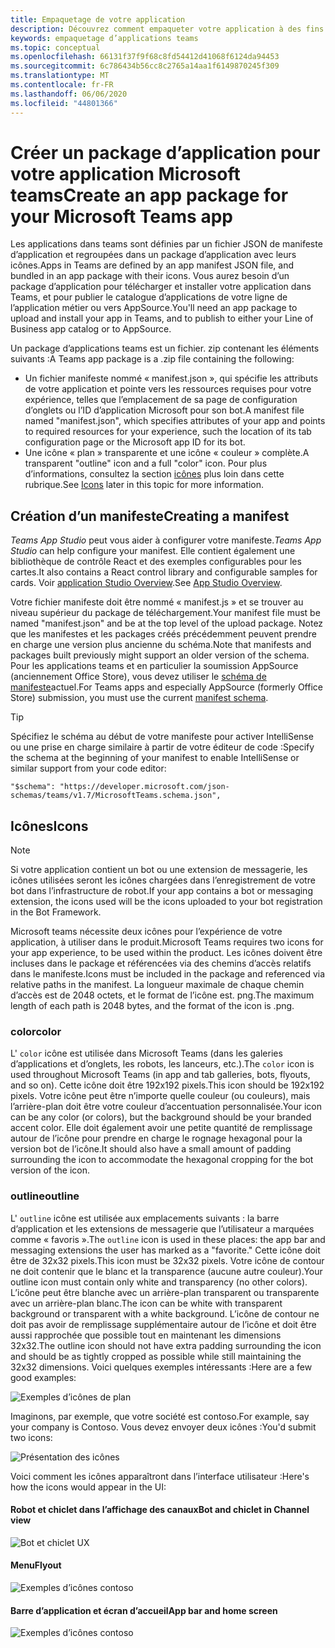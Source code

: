 ```yaml
---
title: Empaquetage de votre application
description: Découvrez comment empaqueter votre application à des fins de test, de chargement et de publication dans Microsoft teams
keywords: empaquetage d’applications teams
ms.topic: conceptual
ms.openlocfilehash: 66131f37f9f68c8fd54412d41068f6124da94453
ms.sourcegitcommit: 6c786434b56cc8c2765a14aa1f6149870245f309
ms.translationtype: MT
ms.contentlocale: fr-FR
ms.lasthandoff: 06/06/2020
ms.locfileid: "44801366"
---
```

# <a name="create-an-app-package-for-your-microsoft-teams-app"></a><span data-ttu-id="54be3-104">Créer un package d’application pour votre application Microsoft teams</span><span class="sxs-lookup"><span data-stu-id="54be3-104">Create an app package for your Microsoft Teams app</span></span>

<span data-ttu-id="54be3-105">Les applications dans teams sont définies par un fichier JSON de manifeste d’application et regroupées dans un package d’application avec leurs icônes.</span><span class="sxs-lookup"><span data-stu-id="54be3-105">Apps in Teams are defined by an app manifest JSON file, and bundled in an app package with their icons.</span></span> <span data-ttu-id="54be3-106">Vous aurez besoin d’un package d’application pour télécharger et installer votre application dans Teams, et pour publier le catalogue d’applications de votre ligne de l’application métier ou vers AppSource.</span><span class="sxs-lookup"><span data-stu-id="54be3-106">You'll need an app package to upload and install your app in Teams, and to publish to either your Line of Business app catalog or to AppSource.</span></span>

<span data-ttu-id="54be3-107">Un package d’applications teams est un fichier. zip contenant les éléments suivants :</span><span class="sxs-lookup"><span data-stu-id="54be3-107">A Teams app package is a .zip file containing the following:</span></span>

* <span data-ttu-id="54be3-108">Un fichier manifeste nommé « manifest.json », qui spécifie les attributs de votre application et pointe vers les ressources requises pour votre expérience, telles que l’emplacement de sa page de configuration d’onglets ou l’ID d’application Microsoft pour son bot.</span><span class="sxs-lookup"><span data-stu-id="54be3-108">A manifest file named "manifest.json", which specifies attributes of your app and points to required resources for your experience, such the location of its tab configuration page or the Microsoft app ID for its bot.</span></span>
* <span data-ttu-id="54be3-109">Une icône « plan » transparente et une icône « couleur » complète.</span><span class="sxs-lookup"><span data-stu-id="54be3-109">A transparent "outline" icon and a full "color" icon.</span></span> <span data-ttu-id="54be3-110">Pour plus d’informations, consultez la section [icônes](#icons) plus loin dans cette rubrique.</span><span class="sxs-lookup"><span data-stu-id="54be3-110">See [Icons](#icons) later in this topic for more information.</span></span>

## <a name="creating-a-manifest"></a><span data-ttu-id="54be3-111">Création d’un manifeste</span><span class="sxs-lookup"><span data-stu-id="54be3-111">Creating a manifest</span></span>

<span data-ttu-id="54be3-112">*Teams App Studio* peut vous aider à configurer votre manifeste.</span><span class="sxs-lookup"><span data-stu-id="54be3-112">*Teams App Studio* can help configure your manifest.</span></span> <span data-ttu-id="54be3-113">Elle contient également une bibliothèque de contrôle React et des exemples configurables pour les cartes.</span><span class="sxs-lookup"><span data-stu-id="54be3-113">It also contains a React control library and configurable samples for cards.</span></span> <span data-ttu-id="54be3-114">Voir [application Studio Overview](~/concepts/build-and-test/app-studio-overview.md).</span><span class="sxs-lookup"><span data-stu-id="54be3-114">See [App Studio Overview](~/concepts/build-and-test/app-studio-overview.md).</span></span>

<span data-ttu-id="54be3-115">Votre fichier manifeste doit être nommé « manifest.js » et se trouver au niveau supérieur du package de téléchargement.</span><span class="sxs-lookup"><span data-stu-id="54be3-115">Your manifest file must be named "manifest.json" and be at the top level of the upload package.</span></span> <span data-ttu-id="54be3-116">Notez que les manifestes et les packages créés précédemment peuvent prendre en charge une version plus ancienne du schéma.</span><span class="sxs-lookup"><span data-stu-id="54be3-116">Note that manifests and packages built previously might support an older version of the schema.</span></span> <span data-ttu-id="54be3-117">Pour les applications teams et en particulier la soumission AppSource (anciennement Office Store), vous devez utiliser le [schéma de manifeste](~/resources/schema/manifest-schema.md)actuel.</span><span class="sxs-lookup"><span data-stu-id="54be3-117">For Teams apps and especially AppSource (formerly Office Store) submission, you must use the current [manifest schema](~/resources/schema/manifest-schema.md).</span></span>

> [!TIP]
> <span data-ttu-id="54be3-118">Spécifiez le schéma au début de votre manifeste pour activer IntelliSense ou une prise en charge similaire à partir de votre éditeur de code :</span><span class="sxs-lookup"><span data-stu-id="54be3-118">Specify the schema at the beginning of your manifest to enable IntelliSense or similar support from your code editor:</span></span>
>
> `"$schema": "https://developer.microsoft.com/json-schemas/teams/v1.7/MicrosoftTeams.schema.json",`

## <a name="icons"></a><span data-ttu-id="54be3-119">Icônes</span><span class="sxs-lookup"><span data-stu-id="54be3-119">Icons</span></span>

> [!Note]
> <span data-ttu-id="54be3-120">Si votre application contient un bot ou une extension de messagerie, les icônes utilisées seront les icônes chargées dans l’enregistrement de votre bot dans l’infrastructure de robot.</span><span class="sxs-lookup"><span data-stu-id="54be3-120">If your app contains a bot or messaging extension, the icons used will be the icons uploaded to your bot registration in the Bot Framework.</span></span>

<span data-ttu-id="54be3-121">Microsoft teams nécessite deux icônes pour l’expérience de votre application, à utiliser dans le produit.</span><span class="sxs-lookup"><span data-stu-id="54be3-121">Microsoft Teams requires two icons for your app experience, to be used within the product.</span></span> <span data-ttu-id="54be3-122">Les icônes doivent être incluses dans le package et référencées via des chemins d’accès relatifs dans le manifeste.</span><span class="sxs-lookup"><span data-stu-id="54be3-122">Icons must be included in the package and referenced via relative paths in the manifest.</span></span> <span data-ttu-id="54be3-123">La longueur maximale de chaque chemin d’accès est de 2048 octets, et le format de l’icône est. png.</span><span class="sxs-lookup"><span data-stu-id="54be3-123">The maximum length of each path is 2048 bytes, and the format of the icon is .png.</span></span>

### <a name="color"></a><span data-ttu-id="54be3-124">color</span><span class="sxs-lookup"><span data-stu-id="54be3-124">color</span></span>

<span data-ttu-id="54be3-125">L' `color` icône est utilisée dans Microsoft Teams (dans les galeries d’applications et d’onglets, les robots, les lanceurs, etc.).</span><span class="sxs-lookup"><span data-stu-id="54be3-125">The `color` icon is used throughout Microsoft Teams (in app and tab galleries, bots, flyouts, and so on).</span></span> <span data-ttu-id="54be3-126">Cette icône doit être 192x192 pixels.</span><span class="sxs-lookup"><span data-stu-id="54be3-126">This icon should be 192x192 pixels.</span></span> <span data-ttu-id="54be3-127">Votre icône peut être n’importe quelle couleur (ou couleurs), mais l’arrière-plan doit être votre couleur d’accentuation personnalisée.</span><span class="sxs-lookup"><span data-stu-id="54be3-127">Your icon can be any color (or colors), but the background should be your branded accent color.</span></span> <span data-ttu-id="54be3-128">Elle doit également avoir une petite quantité de remplissage autour de l’icône pour prendre en charge le rognage hexagonal pour la version bot de l’icône.</span><span class="sxs-lookup"><span data-stu-id="54be3-128">It should also have a small amount of padding surrounding the icon to accommodate the hexagonal cropping for the bot version of the icon.</span></span>

### <a name="outline"></a><span data-ttu-id="54be3-129">outline</span><span class="sxs-lookup"><span data-stu-id="54be3-129">outline</span></span>

<span data-ttu-id="54be3-130">L' `outline` icône est utilisée aux emplacements suivants : la barre d’application et les extensions de messagerie que l’utilisateur a marquées comme « favoris ».</span><span class="sxs-lookup"><span data-stu-id="54be3-130">The `outline` icon is used in these places: the app bar and messaging extensions the user has marked as a "favorite."</span></span> <span data-ttu-id="54be3-131">Cette icône doit être de 32x32 pixels.</span><span class="sxs-lookup"><span data-stu-id="54be3-131">This icon must be 32x32 pixels.</span></span> <span data-ttu-id="54be3-132">Votre icône de contour ne doit contenir que le blanc et la transparence (aucune autre couleur).</span><span class="sxs-lookup"><span data-stu-id="54be3-132">Your outline icon must contain only white and transparency (no other colors).</span></span> <span data-ttu-id="54be3-133">L’icône peut être blanche avec un arrière-plan transparent ou transparente avec un arrière-plan blanc.</span><span class="sxs-lookup"><span data-stu-id="54be3-133">The icon can be white with transparent background or transparent with a white background.</span></span> <span data-ttu-id="54be3-134">L’icône de contour ne doit pas avoir de remplissage supplémentaire autour de l’icône et doit être aussi rapprochée que possible tout en maintenant les dimensions 32x32.</span><span class="sxs-lookup"><span data-stu-id="54be3-134">The outline icon should not have extra padding surrounding the icon and should be as tightly cropped as possible while still maintaining the 32x32 dimensions.</span></span> <span data-ttu-id="54be3-135">Voici quelques exemples intéressants :</span><span class="sxs-lookup"><span data-stu-id="54be3-135">Here are a few good examples:</span></span>

![Exemples d’icônes de plan](~/assets/images/icons/sample20x20s.png)

<span data-ttu-id="54be3-137">Imaginons, par exemple, que votre société est contoso.</span><span class="sxs-lookup"><span data-stu-id="54be3-137">For example, say your company is Contoso.</span></span> <span data-ttu-id="54be3-138">Vous devez envoyer deux icônes :</span><span class="sxs-lookup"><span data-stu-id="54be3-138">You'd submit two icons:</span></span>

![Présentation des icônes](~/assets/images/framework/framework_submit_icon.png)

<span data-ttu-id="54be3-140">Voici comment les icônes apparaîtront dans l’interface utilisateur :</span><span class="sxs-lookup"><span data-stu-id="54be3-140">Here's how the icons would appear in the UI:</span></span>

#### <a name="bot-and-chiclet-in-channel-view"></a><span data-ttu-id="54be3-141">Robot et chiclet dans l’affichage des canaux</span><span class="sxs-lookup"><span data-stu-id="54be3-141">Bot and chiclet in Channel view</span></span>

![Bot et chiclet UX](~/assets/images/icons/botandchiclet.png)

#### <a name="flyout"></a><span data-ttu-id="54be3-143">Menu</span><span class="sxs-lookup"><span data-stu-id="54be3-143">Flyout</span></span>

![Exemples d’icônes contoso](~/assets/images/icons/flyout.png)

#### <a name="app-bar-and-home-screen"></a><span data-ttu-id="54be3-145">Barre d’application et écran d’accueil</span><span class="sxs-lookup"><span data-stu-id="54be3-145">App bar and home screen</span></span>

![Exemples d’icônes contoso](~/assets/images/icons/appbarhomescreen.png)
